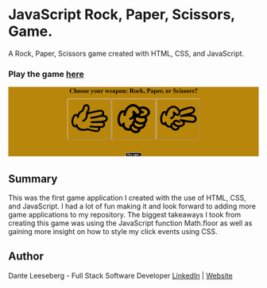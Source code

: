 # JavaScript Rock, Paper, Scissors, Game. 

A Rock, Paper, Scissors game created with HTML, CSS, and JavaScript. 

### Play the game [here](https://iceeeberg.github.io/Rock-Paper-Scissors/)

![RPS](RPS.png)

## Summary 

This was the first game application I created with the use of HTML, CSS, and JavaScript. I had a lot of fun making it and look forward to adding more game applications to my repository. The biggest takeaways I took from creating this game was using  the JavaScript function Math.floor as well as gaining more insight on how to style my click events using CSS. 

## Author 

Dante Leeseberg - Full Stack Software Developer [LinkedIn](https://www.linkedin.com/in/dante-leeseberg-bba05883/) | [Website](https://www.danteleeseberg.com/)
